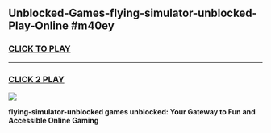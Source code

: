 
## Unblocked-Games-flying-simulator-unblocked-Play-Online #m40ey
<h3>
<a href="https://news.freeplayer.one?title=flying-simulator-unblocked&ref=3">CLICK TO PLAY</a></h3>
<hr>

<h3>
<a href="https://news.freeplayer.one?title=flying-simulator-unblocked&ref=3">CLICK 2 PLAY</a>
  
</h3>

<a href="https://news.freeplayer.one?title=flying-simulator-unblocked&ref=3"><img src="https://clearcache.store/games.png"></a>


**flying-simulator-unblocked games unblocked: Your Gateway to Fun and Accessible Online Gaming**
